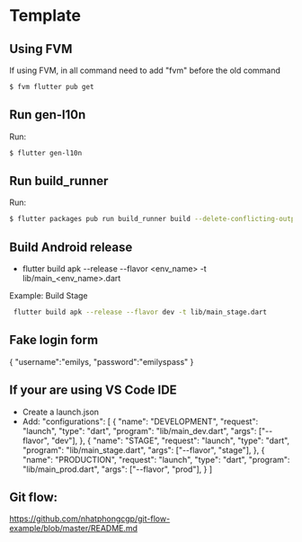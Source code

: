 # Template


## Using FVM

If using FVM, in all command need to add "fvm" before the old command

```bash
$ fvm flutter pub get
```

## Run gen-l10n

Run:

```bash
$ flutter gen-l10n
```

## Run build_runner

Run:

```bash
$ flutter packages pub run build_runner build --delete-conflicting-outputs
```

## Build Android release

- flutter build apk --release --flavor <env_name> -t lib/main_<env_name>.dart

Example: Build Stage

```bash
 flutter build apk --release --flavor dev -t lib/main_stage.dart
```
## Fake login form
{
    "username":"emilys,
    "password":"emilyspass"
}
## If your are using VS Code IDE
 - Create a launch.json
 - Add:
     "configurations": [
        {
            "name": "DEVELOPMENT",
            "request": "launch",
            "type": "dart",
            "program": "lib/main_dev.dart",
            "args": ["--flavor", "dev"],
        },
        {
            "name": "STAGE",
            "request": "launch",
            "type": "dart",
            "program": "lib/main_stage.dart",
            "args": ["--flavor", "stage"],
        },
        {
            "name": "PRODUCTION",
            "request": "launch",
            "type": "dart",
            "program": "lib/main_prod.dart",
            "args": ["--flavor", "prod"],
        }
    ]
## Git flow:
https://github.com/nhatphongcgp/git-flow-example/blob/master/README.md

